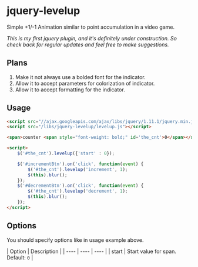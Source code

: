 # jquery-levelup
Simple +1/-1 Animation similar to point accumulation in a video game.

_This is my first jquery plugin, and it's definitely under construction.  So check back for regular updates and feel free to make suggestions._

Plans
-----

1. Make it not always use a bolded font for the indicator.
2. Allow it to accept parameters for colorization of indicator.
3. Allow it to accept formatting for the indicator.

Usage
-----
```html
<script src="//ajax.googleapis.com/ajax/libs/jquery/1.11.1/jquery.min.js"></script>
<script src="/libs/jquery-levelup/levelup.js"></script>

<span>counter <span style="font-weight: bold;" id='the_cnt'>0</span></span>

<script>
    $('#the_cnt').levelup({'start' : 0});

    $('#incrementBtn').on('click', function(event) {
        $('#the_cnt').levelup('increment', 1);
        $(this).blur();
    });
    $('#decrementBtn').on('click', function(event) {
        $('#the_cnt').levelup('decrement', 1);
        $(this).blur();
    });
</script>
```

Options
-------
You should specify options like in usage example above.

| Option  | Description |
| ---- | ---- | ---- |
| start | Start value for span. <br> Default: `0` |

